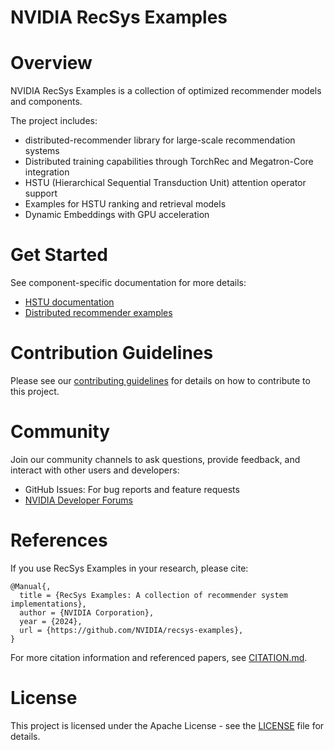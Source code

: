 # NVIDIA RecSys Examples

# Overview
NVIDIA RecSys Examples is a collection of optimized recommender models and components. 

The project includes:
- distributed-recommender library for large-scale recommendation systems
- Distributed training capabilities through TorchRec and Megatron-Core integration
- HSTU (Hierarchical Sequential Transduction Unit) attention operator support
- Examples for HSTU ranking and retrieval models
- Dynamic Embeddings with GPU acceleration

# Get Started

See component-specific documentation for more details:
- [HSTU documentation](./hstu/README.md)
- [Distributed recommender examples](./distributed_recommender/examples/hstu/README.md)

# Contribution Guidelines
Please see our [contributing guidelines](./CONTRIBUTING.md) for details on how to contribute to this project.

# Community
Join our community channels to ask questions, provide feedback, and interact with other users and developers:
- GitHub Issues: For bug reports and feature requests
- [NVIDIA Developer Forums](https://forums.developer.nvidia.com/)

# References
If you use RecSys Examples in your research, please cite:

```
@Manual{,
  title = {RecSys Examples: A collection of recommender system implementations},
  author = {NVIDIA Corporation},
  year = {2024},
  url = {https://github.com/NVIDIA/recsys-examples},
}
```

For more citation information and referenced papers, see [CITATION.md](./CITATION.md).

# License
This project is licensed under the Apache License - see the [LICENSE](./LICENSE) file for details.
